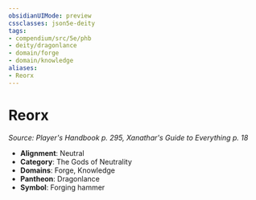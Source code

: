 ```yaml
---
obsidianUIMode: preview
cssclasses: json5e-deity
tags:
- compendium/src/5e/phb
- deity/dragonlance
- domain/forge
- domain/knowledge
aliases: 
- Reorx
---
```

# Reorx
*Source: Player's Handbook p. 295, Xanathar's Guide to Everything p. 18* 

- **Alignment**: Neutral
- **Category**: The Gods of Neutrality
- **Domains**: Forge, Knowledge
- **Pantheon**: Dragonlance
- **Symbol**: Forging hammer